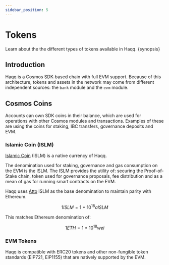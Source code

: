 ```yaml
---
sidebar_position: 5
---
```


# Tokens

Learn about the the different types of tokens available in Haqq. {synopsis}

## Introduction

Haqq is a Cosmos SDK-based chain with full EVM support. Because of this architecture, tokens and assets in the network may come from different independent sources: the `bank` module and the `evm` module.

## Cosmos Coins

Accounts can own SDK coins in their balance, which are used for operations with other Cosmos modules and transactions. Examples of these are using the coins for staking, IBC transfers, governance deposits and EVM.

### Islamic Coin (ISLM)

[Islamic Coin](https://islamiccoin.net) (ISLM) is a native currency of Haqq.

The denomination used for staking, governance and gas consumption on the EVM is the ISLM. The ISLM provides the utility of: securing the Proof-of-Stake chain, token used for governance proposals, fee distribution and as a mean of gas for running smart contracts on the EVM.

Haqq uses [Atto](https://en.wikipedia.org/wiki/Atto-) ISLM as the base denomination to maintain parity with Ethereum.

$$1 ISLM = 1 ~ * ~ 10^{18} aISLM$$

This matches Ethereum denomination of:

$$1 ETH = 1 ~ * ~ 10^{18} wei$$

### EVM Tokens

Haqq is compatible with ERC20 tokens and other non-fungible token standards (EIP721, EIP1155)
that are natively supported by the EVM.
